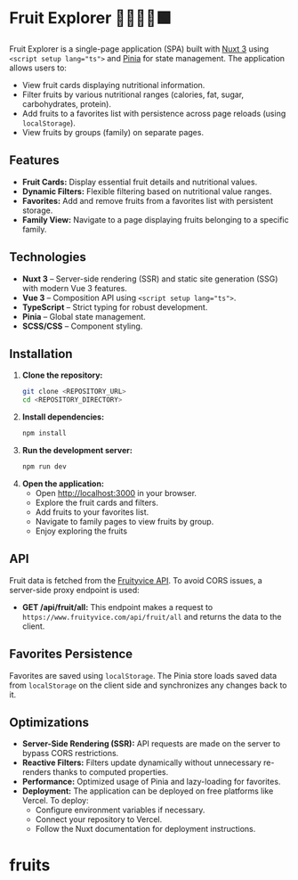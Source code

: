 # Fruit Explorer 🍏🍎🍇🍋🟩

Fruit Explorer is a single-page application (SPA) built with [Nuxt 3](https://nuxt.com/) using `<script setup lang="ts">` and [Pinia](https://pinia.vuejs.org/) for state management. The application allows users to:

- View fruit cards displaying nutritional information.
- Filter fruits by various nutritional ranges (calories, fat, sugar, carbohydrates, protein).
- Add fruits to a favorites list with persistence across page reloads (using `localStorage`).
- View fruits by groups (family) on separate pages.

## Features

- **Fruit Cards:** Display essential fruit details and nutritional values.
- **Dynamic Filters:** Flexible filtering based on nutritional value ranges.
- **Favorites:** Add and remove fruits from a favorites list with persistent storage.
- **Family View:** Navigate to a page displaying fruits belonging to a specific family.

## Technologies

- **Nuxt 3** – Server-side rendering (SSR) and static site generation (SSG) with modern Vue 3 features.
- **Vue 3** – Composition API using `<script setup lang="ts">`.
- **TypeScript** – Strict typing for robust development.
- **Pinia** – Global state management.
- **SCSS/CSS** – Component styling.

## Installation

1. **Clone the repository:**
   ```bash
   git clone <REPOSITORY_URL>
   cd <REPOSITORY_DIRECTORY>
    ```
2. **Install dependencies:**
    ```bash
   npm install
   ```
3. **Run the development server:**
   ```bash
   npm run dev
   ```
4. **Open the application:**
    - Open [http://localhost:3000](http://localhost:3000) in your browser.
    - Explore the fruit cards and filters.
    - Add fruits to your favorites list.
    - Navigate to family pages to view fruits by group.
    - Enjoy exploring the fruits

## API

Fruit data is fetched from the [Fruityvice API](https://www.fruityvice.com/). To avoid CORS issues, a server-side proxy endpoint is used:

- **GET /api/fruit/all:** This endpoint makes a request to `https://www.fruityvice.com/api/fruit/all` and returns the data to the client.

## Favorites Persistence

Favorites are saved using `localStorage`. The Pinia store loads saved data from `localStorage` on the client side and synchronizes any changes back to it.

## Optimizations

- **Server-Side Rendering (SSR):** API requests are made on the server to bypass CORS restrictions.
- **Reactive Filters:** Filters update dynamically without unnecessary re-renders thanks to computed properties.
- **Performance:** Optimized usage of Pinia and lazy-loading for favorites.
- **Deployment:** The application can be deployed on free platforms like Vercel. To deploy:
    - Configure environment variables if necessary.
    - Connect your repository to Vercel.
    - Follow the Nuxt documentation for deployment instructions.
# fruits
